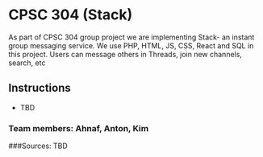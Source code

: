 # CPSC 304 (Stack)

As part of CPSC 304 group project we are implementing Stack- an instant group messaging service. We use PHP, HTML, JS, CSS, React and SQL in this project. Users can message others in Threads, join new channels, search, etc

## Instructions

* TBD

### Team members: Ahnaf, Anton, Kim
###Sources: TBD